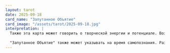 ```yaml
---
layout: tarot
date: 2025-09-18
card_name: "Запутанное Объятие"
card_image: "/assets/tarot/2025-09-18.jpg"
interpretation: |
  Также эта карта может говорить о творческой энергии и потенциале. Возможно, сегодня вы будете находить вдохновение в общении с окружающими. Делитесь своими идеями и эмоциями, не бойтесь открыться, ведь именно в этом раскроется ваша истинная природа. Важно быть сейчас более открытым к новым возможностям и не стесняться просить о помощи, если это необходимо.
  
  "Запутанное Объятие" также может указывать на время самопознания. Размышляйте о том, что вам действительно важно и что вы хотите излечить или изменить в своей жизни. Возможно, пришло время отпустить старые обиды и открыть своё сердце для новой любви, как к себе, так и к другим. Используйте эту энергию для построения более гармоничных отношений. Позвольте себе смелость быть уязвимым и доверять миру вокруг вас.
---
```

